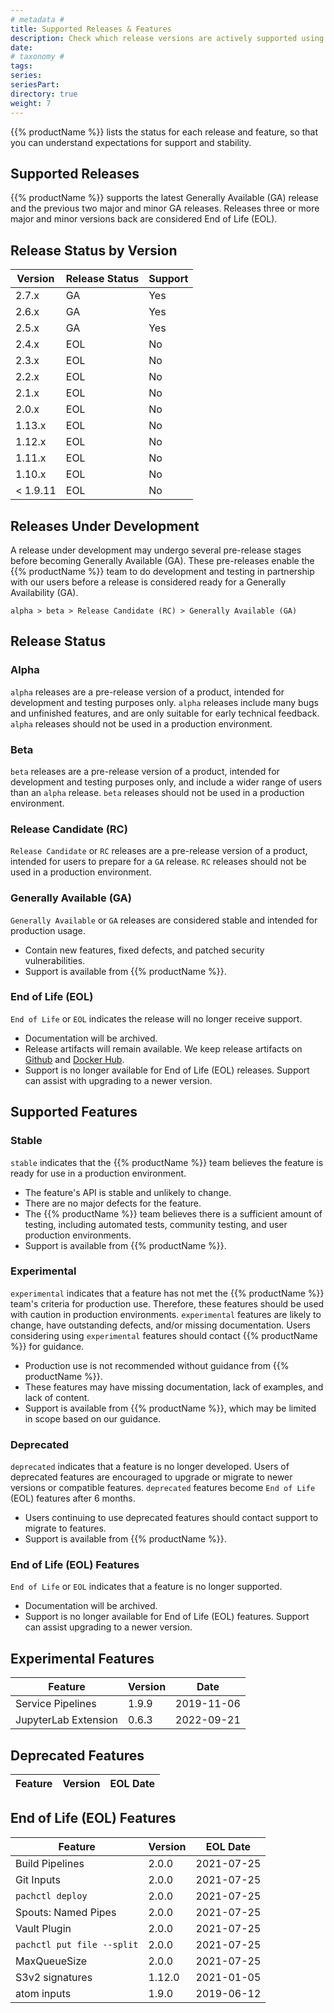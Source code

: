 ```yaml
---
# metadata # 
title: Supported Releases & Features
description: Check which release versions are actively supported using this guide.
date: 
# taxonomy #
tags: 
series:
seriesPart:
directory: true 
weight: 7
---
```


{{% productName %}} lists the status for each release and feature, so that you can understand expectations for support and stability.
 
## Supported Releases

{{% productName %}} supports the latest Generally Available (GA) release and the previous two major and minor GA releases. Releases three or more major and minor versions back are considered End of Life (EOL).

## Release Status by Version


| Version  | Release Status | Support |
| -------- | -------------- | ------- |
| 2.7.x    | GA             | Yes     |
| 2.6.x    | GA             | Yes     |
| 2.5.x    | GA             | Yes     |           
| 2.4.x    | EOL            | No     |
| 2.3.x    | EOL            | No      |
| 2.2.x    | EOL             | No      |
| 2.1.x    | EOL             | No      |
| 2.0.x    | EOL             | No      |
| 1.13.x   | EOL             | No      |
| 1.12.x   | EOL            | No      |
| 1.11.x   | EOL            | No      |
| 1.10.x   | EOL            | No      |
| < 1.9.11 | EOL            | No      |

## Releases Under Development

A release under development may undergo several pre-release stages before becoming Generally Available (GA). These pre-releases enable the {{% productName %}} team to do development and testing in partnership with our users before a release is considered ready for a Generally Availability (GA).

`alpha > beta > Release Candidate (RC) > Generally Available (GA)`

## Release Status

### Alpha

`alpha` releases are a pre-release version of a product, intended for development and testing purposes only. `alpha` releases include many bugs and unfinished features, and are only suitable for early technical feedback. `alpha` releases should not be used in a production environment.

### Beta

`beta` releases are a pre-release version of a product, intended for development and testing purposes only, and include a wider range of users than an `alpha` release. `beta` releases should not be used in a production environment.

### Release Candidate (RC)

`Release Candidate` or `RC` releases are a pre-release version of a product, intended for users to prepare for a `GA` release. `RC` releases should not be used in a production environment.

### Generally Available (GA)

`Generally Available` or `GA` releases are considered stable and intended for production usage.

- Contain new features, fixed defects, and patched security vulnerabilities.
- Support is available from {{% productName %}}.

### End of Life (EOL)

`End of Life` or `EOL` indicates the release will no longer receive support.

- Documentation will be archived.
- Release artifacts will remain available. We keep release artifacts on [Github](https://github.com/pachyderm/pachyderm/releases) and [Docker Hub](https://hub.docker.com/u/pachyderm).
- Support is no longer available for End of Life (EOL) releases. Support can assist with upgrading to a newer version.

## Supported Features

### Stable

`stable` indicates that the {{% productName %}} team believes the feature is ready for use in a production environment.

- The feature's API is stable and unlikely to change.
- There are no major defects for the feature.
- The {{% productName %}} team believes there is a sufficient amount of testing, including automated tests, community testing, and user production environments.
- Support is available from {{% productName %}}.

### Experimental

`experimental` indicates that a feature has not met the {{% productName %}} team's criteria for production use. Therefore, these features should be used with caution in production environments. `experimental` features are likely to change, have outstanding defects, and/or missing documentation. Users considering using `experimental` features should contact {{% productName %}} for guidance.

- Production use is not recommended without guidance from {{% productName %}}.
- These features may have missing documentation, lack of examples, and lack of content.
- Support is available from {{% productName %}}, which may be limited in scope based on our guidance.

### Deprecated

`deprecated` indicates that a feature is no longer developed. Users of deprecated features are encouraged to upgrade or migrate to newer versions or compatible features. `deprecated` features become `End of Life` (EOL) features after 6 months.

- Users continuing to use deprecated features should contact support to migrate to features.
- Support is available from {{% productName %}}. 

### End of Life (EOL) Features

`End of Life` or `EOL` indicates that a feature is no longer supported.

- Documentation will be archived.
- Support is no longer available for End of Life (EOL) features. Support can assist upgrading to a newer version.

## Experimental Features

| Feature              | Version | Date       |
| -------------------- | --------| ---------- |
| Service Pipelines | 1.9.9   | 2019-11-06 |
| JupyterLab Extension    | 0.6.3   | 2022-09-21 |

## Deprecated Features

| Feature             | Version |EOL Date   |
| ------------------- | --------| ---------- |



## End of Life (EOL) Features

| Feature           | Version | EOL Date   |
| ----------------- | --------| ---------- |
| Build Pipelines   | 2.0.0   | 2021-07-25 |
| Git Inputs        | 2.0.0   | 2021-07-25 |
| `pachctl deploy`  | 2.0.0   | 2021-07-25 |
| Spouts: Named Pipes | 2.0.0   | 2021-07-25 |
| Vault Plugin        | 2.0.0   | 2021-07-25 |
| `pachctl put file --split`| 2.0.0 | 2021-07-25|
| MaxQueueSize | 2.0.0 | 2021-07-25|
| S3v2 signatures   | 1.12.0  | 2021-01-05 |
| atom inputs       | 1.9.0   | 2019-06-12 |
